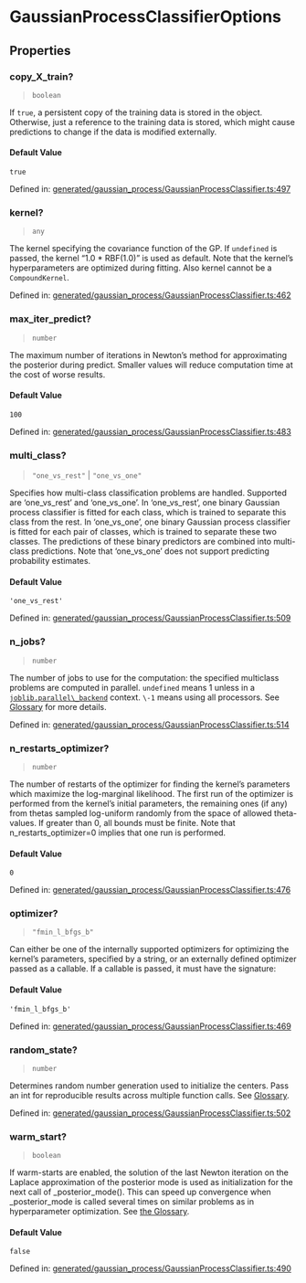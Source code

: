 # GaussianProcessClassifierOptions

## Properties

### copy\_X\_train?

> `boolean`

If `true`, a persistent copy of the training data is stored in the object. Otherwise, just a reference to the training data is stored, which might cause predictions to change if the data is modified externally.

#### Default Value

`true`

Defined in:  [generated/gaussian\_process/GaussianProcessClassifier.ts:497](https://github.com/transitive-bullshit/scikit-learn-ts/blob/b59c1ff/packages/sklearn/src/generated/gaussian_process/GaussianProcessClassifier.ts#L497)

### kernel?

> `any`

The kernel specifying the covariance function of the GP. If `undefined` is passed, the kernel “1.0 \* RBF(1.0)” is used as default. Note that the kernel’s hyperparameters are optimized during fitting. Also kernel cannot be a `CompoundKernel`.

Defined in:  [generated/gaussian\_process/GaussianProcessClassifier.ts:462](https://github.com/transitive-bullshit/scikit-learn-ts/blob/b59c1ff/packages/sklearn/src/generated/gaussian_process/GaussianProcessClassifier.ts#L462)

### max\_iter\_predict?

> `number`

The maximum number of iterations in Newton’s method for approximating the posterior during predict. Smaller values will reduce computation time at the cost of worse results.

#### Default Value

`100`

Defined in:  [generated/gaussian\_process/GaussianProcessClassifier.ts:483](https://github.com/transitive-bullshit/scikit-learn-ts/blob/b59c1ff/packages/sklearn/src/generated/gaussian_process/GaussianProcessClassifier.ts#L483)

### multi\_class?

> `"one_vs_rest"` \| `"one_vs_one"`

Specifies how multi-class classification problems are handled. Supported are ‘one\_vs\_rest’ and ‘one\_vs\_one’. In ‘one\_vs\_rest’, one binary Gaussian process classifier is fitted for each class, which is trained to separate this class from the rest. In ‘one\_vs\_one’, one binary Gaussian process classifier is fitted for each pair of classes, which is trained to separate these two classes. The predictions of these binary predictors are combined into multi-class predictions. Note that ‘one\_vs\_one’ does not support predicting probability estimates.

#### Default Value

`'one_vs_rest'`

Defined in:  [generated/gaussian\_process/GaussianProcessClassifier.ts:509](https://github.com/transitive-bullshit/scikit-learn-ts/blob/b59c1ff/packages/sklearn/src/generated/gaussian_process/GaussianProcessClassifier.ts#L509)

### n\_jobs?

> `number`

The number of jobs to use for the computation: the specified multiclass problems are computed in parallel. `undefined` means 1 unless in a [`joblib.parallel\_backend`](https://joblib.readthedocs.io/en/latest/parallel.html#joblib.parallel_backend "(in joblib v1.3.0.dev0)") context. `\-1` means using all processors. See [Glossary](../../glossary.html#term-n_jobs) for more details.

Defined in:  [generated/gaussian\_process/GaussianProcessClassifier.ts:514](https://github.com/transitive-bullshit/scikit-learn-ts/blob/b59c1ff/packages/sklearn/src/generated/gaussian_process/GaussianProcessClassifier.ts#L514)

### n\_restarts\_optimizer?

> `number`

The number of restarts of the optimizer for finding the kernel’s parameters which maximize the log-marginal likelihood. The first run of the optimizer is performed from the kernel’s initial parameters, the remaining ones (if any) from thetas sampled log-uniform randomly from the space of allowed theta-values. If greater than 0, all bounds must be finite. Note that n\_restarts\_optimizer=0 implies that one run is performed.

#### Default Value

`0`

Defined in:  [generated/gaussian\_process/GaussianProcessClassifier.ts:476](https://github.com/transitive-bullshit/scikit-learn-ts/blob/b59c1ff/packages/sklearn/src/generated/gaussian_process/GaussianProcessClassifier.ts#L476)

### optimizer?

> `"fmin_l_bfgs_b"`

Can either be one of the internally supported optimizers for optimizing the kernel’s parameters, specified by a string, or an externally defined optimizer passed as a callable. If a callable is passed, it must have the signature:

#### Default Value

`'fmin_l_bfgs_b'`

Defined in:  [generated/gaussian\_process/GaussianProcessClassifier.ts:469](https://github.com/transitive-bullshit/scikit-learn-ts/blob/b59c1ff/packages/sklearn/src/generated/gaussian_process/GaussianProcessClassifier.ts#L469)

### random\_state?

> `number`

Determines random number generation used to initialize the centers. Pass an int for reproducible results across multiple function calls. See [Glossary](../../glossary.html#term-random_state).

Defined in:  [generated/gaussian\_process/GaussianProcessClassifier.ts:502](https://github.com/transitive-bullshit/scikit-learn-ts/blob/b59c1ff/packages/sklearn/src/generated/gaussian_process/GaussianProcessClassifier.ts#L502)

### warm\_start?

> `boolean`

If warm-starts are enabled, the solution of the last Newton iteration on the Laplace approximation of the posterior mode is used as initialization for the next call of \_posterior\_mode(). This can speed up convergence when \_posterior\_mode is called several times on similar problems as in hyperparameter optimization. See [the Glossary](../../glossary.html#term-warm_start).

#### Default Value

`false`

Defined in:  [generated/gaussian\_process/GaussianProcessClassifier.ts:490](https://github.com/transitive-bullshit/scikit-learn-ts/blob/b59c1ff/packages/sklearn/src/generated/gaussian_process/GaussianProcessClassifier.ts#L490)
